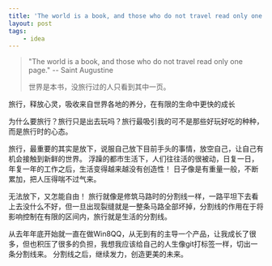 ```yaml
---
title: 'The world is a book, and those who do not travel read only one page'
layout: post
tags:
    - idea
---
```


> "The world is a book, and those who do not travel read only one page."
>   --  Saint Augustine
> 
> 世界是本书，没旅行过的人只看到其中一页。

旅行，释放心灵，吸收来自世界各地的养分，在有限的生命中更快的成长

为什么要旅行？旅行只是出去玩吗？旅行最吸引我的可不是那些好玩好吃的种种，而是旅行时的心态。

旅行，最重要的其实是放下，说服自己放下目前手头的事情，放空自己，让自己有机会接触到新鲜的世界。
浮躁的都市生活下，人们往往活的很被动，日复一日，年复一年的工作之后，生活变得越来越没有创造性！
日子像是有重量一般，不断累加，把人压得喘不过气来。

无法放下，又怎能自由！
旅行就像是修筑马路时的分割线一样，一路平坦下去看上去没什么不好，但一旦出现裂缝就是一整条马路全部坏掉，分割线的作用在于将影响控制在有限的区间内，旅行就是生活的分割线。

从去年年底开始就一直在做Win8QQ，从无到有的主导一个产品，让我成长了很多，但也积压了很多的负担，我想我应该给自己的人生像git打标签一样，切出一条分割线来。
分割线之后，继续发力，创造更美的未来。